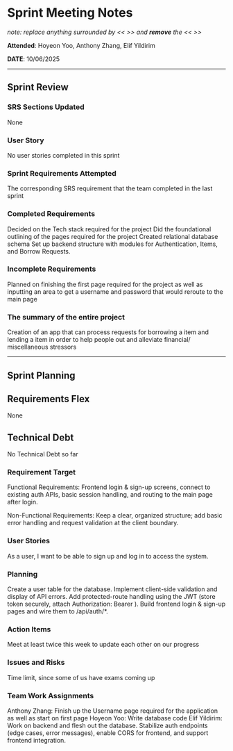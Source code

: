 # Sprint Meeting Notes

*note: replace anything surrounded by << >> and **remove** the << >>*

**Attended**: Hoyeon Yoo, Anthony Zhang, Elif Yildirim

**DATE**: 10/06/2025

***

## Sprint Review

### SRS Sections Updated

None

### User Story

No user stories completed in this sprint

### Sprint Requirements Attempted

The corresponding SRS requirement that the team completed in the last sprint 

### Completed Requirements

Decided on the Tech stack required for the project 
Did the foundational outlining of the pages required for the project
Created relational database schema
Set up backend structure with modules for Authentication, Items, and Borrow Requests.

### Incomplete Requirements

Planned on finishing the first page required for the project as well as inputting an area to get a username and password that would reroute to the main page

### The summary of the entire project

Creation of an app that can process requests for borrowing a item and lending a item in order to help people out and alleviate financial/ miscellaneous stressors

***

## Sprint Planning

## Requirements Flex

None

## Technical Debt

No Technical Debt so far

### Requirement Target

Functional Requirements: Frontend login & sign-up screens, connect to existing auth APIs, basic session handling, and routing to the main page after login.

Non-Functional Requirements: Keep a clear, organized structure; add basic error handling and request validation at the client boundary.

### User Stories

As a user, I want to be able to sign up and log in to access the system.

### Planning

Create a user table for the database.
Implement client-side validation and display of API errors.
Add protected-route handling using the JWT (store token securely, attach Authorization: Bearer <token>).
Build frontend login & sign-up pages and wire them to /api/auth/*.

### Action Items

Meet at least twice this week to update each other on our progress

### Issues and Risks

Time limit, since some of us have exams coming up

### Team Work Assignments

Anthony Zhang: Finish up the Username page required for the application as well as start on first page 
Hoyeon Yoo: Write database code
Elif Yildirim: Work on backend and flesh out the database. Stabilize auth endpoints (edge cases, error messages), enable CORS for frontend, and support frontend integration.
